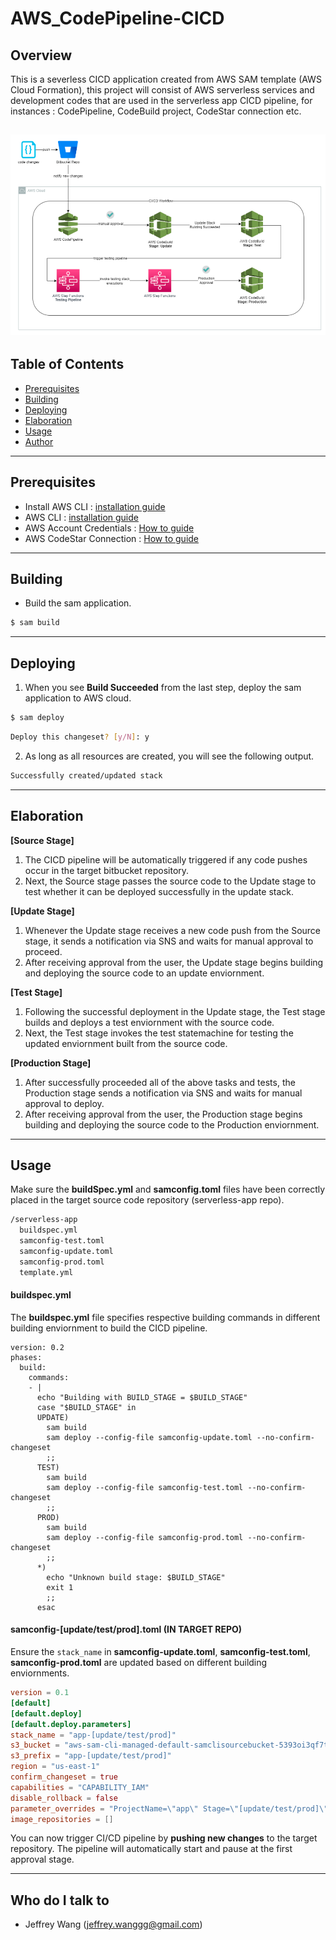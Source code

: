 # AWS_CodePipeline-CICD #

## Overview ##

This is a severless CICD application created from AWS SAM template (AWS Cloud Formation), this project will consist of AWS serverless services and development codes that are used in the serverless app CICD pipeline, for instances : CodePipeline, CodeBuild project, CodeStar connection etc.

![cicd_workflow.png](cicd_workflow.png)
---
## Table of Contents ##

- [Prerequisites](#prerequisites)
- [Building](#build)
- [Deploying](#deploy)
- [Elaboration](#elaboration)
- [Usage](#usage)
- [Author](#author)

---
## Prerequisites <a name = "prerequisites"></a> ##

* Install AWS CLI : [installation guide](https://docs.aws.amazon.com/cli/latest/userguide/getting-started-install.html)
* AWS CLI : [installation guide](https://docs.aws.amazon.com/cli/latest/userguide/getting-started-install.html)
* AWS Account Credentials : [How to guide](https://docs.aws.amazon.com/cli/latest/userguide/cli-configure-envvars.html)
* AWS CodeStar Connection : [How to guide](https://docs.aws.amazon.com/dtconsole/latest/userguide/connections-create-bitbucket.html)
---
## Building <a name = "build"></a> ##

* Build the sam application.

```bash
$ sam build
```

---
## Deploying <a name = "deploy"></a> ##

1. When you see **Build Succeeded** from the last step, deploy the sam application to AWS cloud.

```bash
$ sam deploy
```
```bash
Deploy this changeset? [y/N]: y
```
2. As long as all resources are created, you will see the following output.

```bash
Successfully created/updated stack
```

---
## Elaboration <a name = "elaboration"></a> ##

**[Source Stage]**
1. The CICD pipeline will be automatically triggered if any code pushes occur in the target bitbucket repository.
2. Next, the Source stage passes the source code to the Update stage to test whether it can be deployed successfully in the update stack.

**[Update Stage]**
1. Whenever the Update stage receives a new code push from the Source stage, it sends a notification via SNS and waits for manual approval to proceed.
2. After receiving approval from the user, the Update stage begins building and deploying the source code to an update enviornment.

**[Test Stage]**
1. Following the successful deployment in the Update stage, the Test stage builds and deploys a test enviornment with the source code.
2. Next, the Test stage invokes the test statemachine for testing the updated enviornment built from the source code.

**[Production Stage]**
1. After successfully proceeded all of the above tasks and tests, the Production stage sends a notification via SNS and waits for manual approval to deploy.
2. After receiving approval from the user, the Production stage begins building and deploying the source code to the Production enviornment.

---
## Usage <a name = "elaboration"></a> ##
Make sure the **buildSpec.yml** and **samconfig.toml** files have been correctly placed in the target source code repository (serverless-app repo).
```bash
/serverless-app
  buildspec.yml
  samconfig-test.toml
  samconfig-update.toml
  samconfig-prod.toml
  template.yml
```
#### buildspec.yml
The **buildspec.yml** file specifies respective building commands in different building enviornment to build the CICD pipeline.
```
version: 0.2
phases:
  build:
    commands:
    - |
      echo "Building with BUILD_STAGE = $BUILD_STAGE"
      case "$BUILD_STAGE" in
      UPDATE)
        sam build
        sam deploy --config-file samconfig-update.toml --no-confirm-changeset
        ;;
      TEST)
        sam build
        sam deploy --config-file samconfig-test.toml --no-confirm-changeset
        ;;
      PROD)
        sam build
        sam deploy --config-file samconfig-prod.toml --no-confirm-changeset
        ;;
      *)
        echo "Unknown build stage: $BUILD_STAGE"
        exit 1
        ;;
      esac
```
#### samconfig-[update/test/prod].toml (IN TARGET REPO)
Ensure the ```stack_name``` in **samconfig-update.toml**, **samconfig-test.toml**, **samconfig-prod.toml** are updated based on different building enviornments. 
```toml
version = 0.1
[default]
[default.deploy]
[default.deploy.parameters]
stack_name = "app-[update/test/prod]"
s3_bucket = "aws-sam-cli-managed-default-samclisourcebucket-5393oi3qf7t8"
s3_prefix = "app-[update/test/prod]"
region = "us-east-1"
confirm_changeset = true
capabilities = "CAPABILITY_IAM"
disable_rollback = false
parameter_overrides = "ProjectName=\"app\" Stage=\"[update/test/prod]\""
image_repositories = []
```
You can now trigger CI/CD pipeline by **pushing new changes** to the target repository. The pipeline will automatically start and pause at the first approval stage.

---
## Who do I talk to <a name = "author"></a> ##

* Jeffrey Wang (jeffrey.wanggg@gmail.com)
